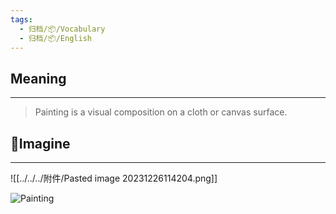 ```yaml
---
tags:
  - 归档/📦/Vocabulary
  - 归档/📦/English
---
```


## Meaning

---

> Painting is a visual composition on a cloth or canvas surface.

## 💭Imagine

---

![[../../../附件/Pasted image 20231226114204.png]]

![Painting](https://cdn.busuu.com/media-resources/image/a/pr:exercise_l/plain/s3://busuu-logos-service-media-production/media-resources/image/a0a45ede-2153-4f05-b0f2-387cdfb272a4.jpg@jpg)
